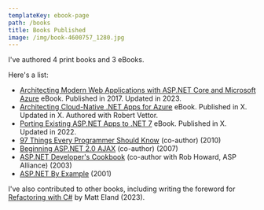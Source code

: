 ```yaml
---
templateKey: ebook-page
path: /books
title: Books Published
image: /img/book-4600757_1280.jpg
---
```


I've authored 4 print books and 3 eBooks.

Here's a list:

- [Architecting Modern Web Applications with ASP.NET Core and Microsoft Azure](/architecture-ebook/) eBook. Published in 2017. Updated in 2023.
- [Architecting Cloud-Native .NET Apps for Azure](/cloud-native-ebook) eBook. Published in X. Updated in X. Authored with Robert Vettor.
- [Porting Existing ASP.NET Apps to .NET 7](/porting-ebook) eBook. Published in X. Updated in 2022.
- [97 Things Every Programmer Should Know](https://amzn.to/3TyJxUu) (co-author) (2010)
- [Beginning ASP.NET 2.0 AJAX](https://amzn.to/4a2JCGN) (co-author) (2007)
- [ASP.NET Developer's Cookbook](https://amzn.to/3PuPfWe) (co-author with Rob Howard, ASP Alliance) (2003)
- [ASP.NET By Example](https://amzn.to/3To5bKV) (2001)

I've also contributed to other books, including writing the foreword for [Refactoring with C#](https://amzn.to/3TtYhDQ) by Matt Eland (2023).
